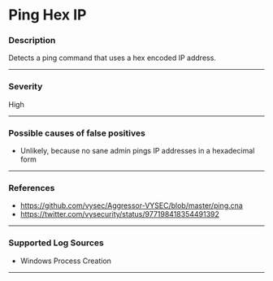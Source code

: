 # Ping Hex IP
### Description

Detects a ping command that uses a hex encoded IP address.

-------------------
### Severity

High

-------------------
<!---
### Detailed Information

- Why is this alert triggered?
- What are the typical causes that generate this alert? (e.g. port scans, unusual file access activity, etc...)
- Which corroborating information should be looked up?
- Any supporting queries to get more information?
- Any supporting visualizations to get more information?

-------------------
--->
### Possible causes of false positives

- Unlikely, because no sane admin pings IP addresses in a hexadecimal form

-------------------
### References

- https://github.com/vysec/Aggressor-VYSEC/blob/master/ping.cna
- https://twitter.com/vysecurity/status/977198418354491392

-------------------
### Supported Log Sources

- Windows Process Creation

-------------------
